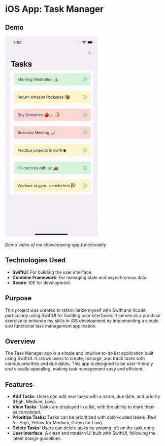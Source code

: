 # iOS App: Task Manager

## Demo

![Task Manager Demo](/demo/TaskManagerAppDemo.gif)

*Demo video of me showcaseing app functionality*

## Technologies Used

- **SwiftUI**: For building the user interface.
- **Combine Framework**: For managing state and asynchronous data.
- **Xcode**: IDE for development.


## Purpose

This project was created to refamiliarize myself with Swift and Xcode, particularly using SwiftUI for building user interfaces. It serves as a practical exercise to enhance my skills in iOS development by implementing a simple and functional task management application.

## Overview

The Task Manager app is a simple and intuitive to-do list application built using SwiftUI. It allows users to create, manage, and track tasks with various priorities and due dates. This app is designed to be user-friendly and visually appealing, making task management easy and efficient.

## Features

- **Add Tasks**: Users can add new tasks with a name, due date, and priority (High, Medium, Low).
- **View Tasks**: Tasks are displayed in a list, with the ability to mark them as completed.
- **Prioritize Tasks**: Tasks can be prioritized with color-coded labels (Red for High, Yellow for Medium, Green for Low).
- **Delete Tasks**: Users can delete tasks by swiping left on the task entry.
- **User Interface**: A clean and modern UI built with SwiftUI, following the latest design guidelines.
